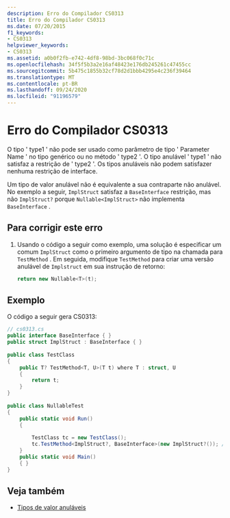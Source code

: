 ```yaml
---
description: Erro do Compilador CS0313
title: Erro do Compilador CS0313
ms.date: 07/20/2015
f1_keywords:
- CS0313
helpviewer_keywords:
- CS0313
ms.assetid: a0b0f2fb-e742-4df8-98bd-3bc068f0c71c
ms.openlocfilehash: 34f5f5b3a2e16af48423e176db245261c47455cc
ms.sourcegitcommit: 5b475c1855b32cf78d2d1bbb4295e4c236f39464
ms.translationtype: MT
ms.contentlocale: pt-BR
ms.lasthandoff: 09/24/2020
ms.locfileid: "91196579"
---
```

# <a name="compiler-error-cs0313"></a>Erro do Compilador CS0313

O tipo ' type1 ' não pode ser usado como parâmetro de tipo ' Parameter Name ' no tipo genérico ou no método ' type2 '. O tipo anulável ' type1 ' não satisfaz a restrição de ' type2 '. Os tipos anuláveis não podem satisfazer nenhuma restrição de interface.  
  
 Um tipo de valor anulável não é equivalente a sua contraparte não anulável. No exemplo a seguir, `ImplStruct` satisfaz a `BaseInterface` restrição, mas não `ImplStruct?` porque `Nullable<ImplStruct>` não implementa `BaseInterface` .  
  
## <a name="to-correct-this-error"></a>Para corrigir este erro  
  
1. Usando o código a seguir como exemplo, uma solução é especificar um comum `ImplStruct` como o primeiro argumento de tipo na chamada para `TestMethod` . Em seguida, modifique `TestMethod` para criar uma versão anulável de `Implstruct` em sua instrução de retorno:  
  
    ```csharp  
    return new Nullable<T>(t);  
    ```  
  
## <a name="example"></a>Exemplo

O código a seguir gera CS0313:  
  
```csharp  
// cs0313.cs  
public interface BaseInterface { }  
public struct ImplStruct : BaseInterface { }  
  
public class TestClass  
{  
    public T? TestMethod<T, U>(T t) where T : struct, U  
    {  
        return t;  
    }  
}  
  
public class NullableTest  
{  
    public static void Run()  
    {  
  
        TestClass tc = new TestClass();  
        tc.TestMethod<ImplStruct?, BaseInterface>(new ImplStruct?()); // CS0313  
    }  
    public static void Main()  
    { }  
}  
```  
  
## <a name="see-also"></a>Veja também

- [Tipos de valor anuláveis](../language-reference/builtin-types/nullable-value-types.md)
